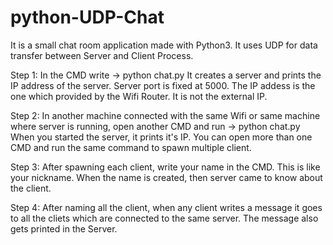 # python-UDP-Chat
It is a small chat room application made with Python3.
It uses UDP for data transfer between Server and Client Process.



Step 1:
In the CMD write -> python chat.py
It creates a server and prints the IP address of the server.
Server port is fixed at 5000.
The IP addess is the one which provided by the Wifi Router.
It is not the external IP.


Step 2:
In another machine connected with the same Wifi or same machine where server is running,
open another CMD and run -> python chat.py <Server IP>
When you started the server, it prints it's IP.
You can open more than one CMD and run the same command to spawn multiple client.



Step 3:
After spawning each client, write your name in the CMD.
This is like your nickname.
When the name is created, then server came to know about the client.



Step 4:
After naming all the client, when any client writes a message it goes to all the cliets which are connected to the same server.
The message also gets printed in the Server.


